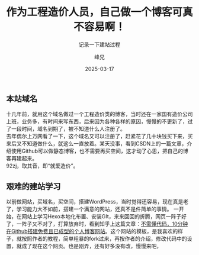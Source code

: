 ﻿---
layout:     post
title:      作为工程造价人员，自己做一个博客可真不容易啊！
subtitle:   记录一下建站过程
date:       2025-03-17
author:     峰兄
header-img: img/the-first.png
catalog: true
tags:
    - 建站历史
---
## 本站域名 ##
  十几年前，就用这个域名做过一个工程造价类的博客，当时还在一家国有造价公司上班，业务多，有时间来写东西，后来因为各种各样的原因，慢慢的不更新了，过了一段时间，域名到期了，被不知道什么人注册了。  
  去年偶尔上万网看了一下，这个域名又可以注册了，赶紧花了几十块钱买下来，买来后又不知道做什么，就这么一直放着。某天没事，看到CSDN上的一篇文章，介绍使用Github可以做静态博客，也不需要再买空间，这才动了心思，把自己的博客再建起来。  
  92zj，取其音，即“就爱造价”。
## 艰难的建站学习 ##
以前做网站，买域名，买空间，搭建WordPress，当时觉得还容易，现在真是老了，学习能力大不如前，搭建一个满意的网站，还真不是件简单的事情。 
一开始，在网站上学习Hexo本地化布置、安装GIt，来来回回的折腾，网页一阵子好了，一阵子又不对了，打算放弃时，看到知乎上这篇文章：[不需懂代码，10分钟在Github搭建免费且已成型的个人博客网站][1]。这个网站的模板，是我喜欢的样子，就按照作者的教程，简单粗暴的fork过来，再按作者的介绍，修改代码中的设置，就成了现在这个网页。也是刚弄，还有好多没有改，慢慢来吧，
  


  [1]: https://zhuanlan.zhihu.com/p/74778630
